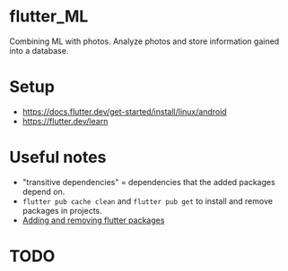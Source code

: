 # flutter_ML
Combining ML with photos. Analyze photos and store information gained into a database.

# Setup
- https://docs.flutter.dev/get-started/install/linux/android
- https://flutter.dev/learn

# Useful notes
- "transitive dependencies" = dependencies that the added packages depend on.
- `flutter pub cache clean` and `flutter pub get` to install and remove packages in projects.
- [Adding and removing flutter packages](https://stackoverflow.com/questions/57213340/how-to-add-a-package-from-command-line-in-flutter)

# TODO
